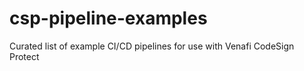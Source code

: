 # csp-pipeline-examples
Curated list of example CI/CD pipelines for use with Venafi CodeSign Protect
